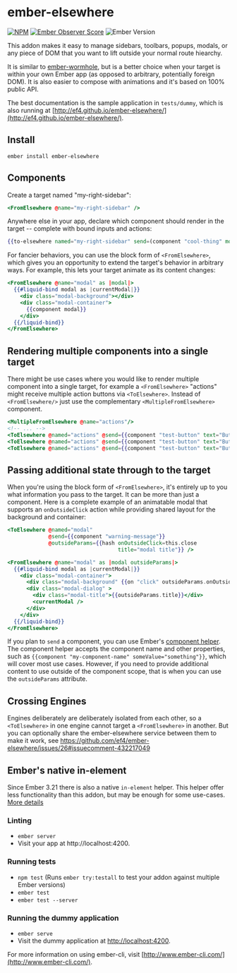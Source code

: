 # ember-elsewhere

[![NPM][npm-badge-img]][npm-badge-link]
[![Ember Observer Score][ember-observer-badge]][ember-observer-url]
![Ember Version][ember-version]

This addon makes it easy to manage sidebars, toolbars, popups, modals, or any piece of DOM that you want to lift outside your normal route hiearchy.

It is similar to [ember-wormhole](https://github.com/yapplabs/ember-wormhole), but is a better choice when your target is within your own Ember app (as opposed to arbitrary, potentially foreign DOM). It is also easier to compose with animations and it's based on 100% public API.

The best documentation is the sample application in `tests/dummy`, which is also running at [http://ef4.github.io/ember-elsewhere/](http://ef4.github.io/ember-elsewhere/).

## Install

```no-highlight
ember install ember-elsewhere
```

## Components

Create a target named "my-right-sidebar":

```hbs
<FromElsewhere @name="my-right-sidebar" />
```

Anywhere else in your app, declare which component should render in the target -- complete with bound inputs and actions:

```hbs
{{to-elsewhere named="my-right-sidebar" send=(component "cool-thing" model=model launch=(action "launchIt"))}}
```

For fancier behaviors, you can use the block form of `<FromElsewhere>`, which gives you an opportunity to extend the target's behavior in arbitrary ways. For example, this lets your target animate as its content changes:

```hbs
<FromElsewhere @name="modal" as |modal|>
  {{#liquid-bind modal as |currentModal|}}
    <div class="modal-background"></div>
    <div class="modal-container">
      {{component modal}}
    </div>
  {{/liquid-bind}}
</FromElsewhere>
```

## Rendering multiple components into a single target

There might be use cases where you would like to render multiple component into a single target, for example a `<FromElsewhere>` "actions" might receive multiple action buttons via `<ToElsewhere>`. Instead of `<FromElsewhere/>` just use the complementary `<MultipleFromElsewhere>` component.

```hbs
<MultipleFromElsewhere @name="actions"/>
<!-- ... -->
<ToElsewhere @named="actions" @send={{component "test-button" text="Button1"}} />
<ToElsewhere @named="actions" @send={{component "test-button" text="Button2"}} />
<ToElsewhere @named="actions" @send={{component "test-button" text="Button3"}} />
```

## Passing additional state through to the target

When you're using the block form of `<FromElsewhere>`, it's entirely up to you what information you pass to the target. It can be more than just a component. Here is a complete example of an animatable modal that supports an `onOutsideClick` action while providing shared layout for the background and container:

```hbs
<ToElsewhere @named="modal"
             @send={{component "warning-message"}}
             @outsideParams={{hash onOutsideClick=this.close 
                                   title="modal title"}} />
```

```hbs
<FromElsewhere @name="modal" as |modal outsideParams|>
  {{#liquid-bind modal as |currentModal|}}
    <div class="modal-container">
      <div class="modal-background" {{on "click" outsideParams.onOutsideClick}}></div>
      <div class="modal-dialog" >
        <div class="modal-title">{{outsideParams.title}}</div>
        <currentModal />
      </div>
    </div>
  {{/liquid-bind}}
</FromElsewhere>
```

If you plan to `send` a component, you can use Ember's [component helper](https://guides.emberjs.com/release/components/defining-a-component/#toc_dynamically-rendering-a-component).
The component helper accepts the component name and other properties, such as `{{component "my-component-name" someValue="something"}}`, which will cover most use cases.
However, if you need to provide additional content to use outside of the component scope, that is when you can use the `outsideParams` attribute.

## Crossing Engines

Engines deliberately are deliberately isolated from each other, so a `<ToElsewhere>` in one engine cannot target a `<FromElsewhere>` in another. But you can optionally share the ember-elsewhere service between them to make it work, see https://github.com/ef4/ember-elsewhere/issues/26#issuecomment-432217049

## Ember's native in-element

Since Ember 3.21 there is also a native `in-element` helper. This helper offer less functionality than this addon,
but may be enough for some use-cases. [More details](https://api.emberjs.com/ember/3.21/classes/Ember.Templates.helpers/methods/in-element?anchor=in-element)

### Linting

* `ember server`
* Visit your app at http://localhost:4200.

### Running tests

* `npm test` (Runs `ember try:testall` to test your addon against multiple Ember versions)
* `ember test`
* `ember test --server`

### Running the dummy application

* `ember serve`
* Visit the dummy application at [http://localhost:4200](http://localhost:4200).

For more information on using ember-cli, visit [http://www.ember-cli.com/](http://www.ember-cli.com/).

[npm-badge-img]: https://badge.fury.io/js/ember-elsewhere.svg
[npm-badge-link]: http://badge.fury.io/js/ember-elsewhere
[ember-observer-badge]: http://emberobserver.com/badges/ember-elsewhere.svg
[ember-observer-url]: http://emberobserver.com/addons/ember-elsewhere
[ember-version]: https://embadge.io/v1/badge.svg?start=2.3.2
